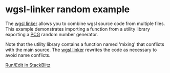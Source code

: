 # wgsl-linker  random example

[wgsl linker]: https://github.com/mighdoll/wgsl-linker-rand-example
[pcg]: https://www.pcg-random.org/using-pcg.html

The [wgsl linker] allows you to combine wgsl source code from multiple files.
This example demonstrates importing a function from a utility library
exporting a [PCG] random number generator.

Note that the utility library contains a function named 'mixing' that conflicts with the main source.
The [wgsl linker] rewrites the code as necessary to avoid name conflicts. 

[Run/Edit in StackBlitz](https://stackblitz.com/~/github.com/mighdoll/wgsl-linker-rand-example)
